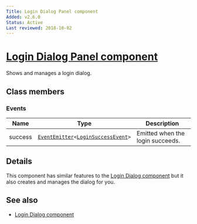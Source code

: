 ```yaml
---
Title: Login Dialog Panel component
Added: v2.6.0
Status: Active
Last reviewed: 2018-10-02
---
```


# [Login Dialog Panel component](../../../lib/core/login/components/login-dialog-panel.component.ts "Defined in login-dialog-panel.component.ts")

Shows and manages a login dialog.

## Class members

### Events

| Name | Type | Description |
| ---- | ---- | ----------- |
| success | [`EventEmitter`](https://angular.io/api/core/EventEmitter)`<`[`LoginSuccessEvent`](../../lib/core/login/models/login-success.event.ts)`>` | Emitted when the login succeeds. |

## Details

This component has similar features to the [Login Dialog component](../core/login-dialog.component.md)
but it also creates and manages the dialog for you.

## See also

-   [Login Dialog component](../core/login-dialog.component.md)
